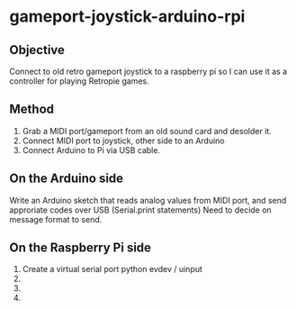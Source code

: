 # gameport-joystick-arduino-rpi

## Objective
Connect to old retro gameport joystick to a raspberry pi so I can use it as a controller for playing Retropie games.

## Method

1. Grab a MIDI port/gameport from an old sound card and desolder it.
2. Connect MIDI port to joystick, other side to an Arduino
3. Connect Arduino to Pi via USB cable.

## On the Arduino side
Write an Arduino sketch that reads analog values from MIDI port, and send approriate codes over USB (Serial.print statements)
Need to decide on message format to send.

## On the Raspberry Pi side
1. Create a virtual serial port python evdev / uinput
2. 
3. 
4. 



